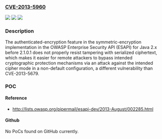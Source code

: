 ### [CVE-2013-5960](https://cve.mitre.org/cgi-bin/cvename.cgi?name=CVE-2013-5960)
![](https://img.shields.io/static/v1?label=Product&message=n%2Fa&color=blue)
![](https://img.shields.io/static/v1?label=Version&message=n%2Fa&color=blue)
![](https://img.shields.io/static/v1?label=Vulnerability&message=n%2Fa&color=brighgreen)

### Description

The authenticated-encryption feature in the symmetric-encryption implementation in the OWASP Enterprise Security API (ESAPI) for Java 2.x before 2.1.0.1 does not properly resist tampering with serialized ciphertext, which makes it easier for remote attackers to bypass intended cryptographic protection mechanisms via an attack against the intended cipher mode in a non-default configuration, a different vulnerability than CVE-2013-5679.

### POC

#### Reference
- http://lists.owasp.org/pipermail/esapi-dev/2013-August/002285.html

#### Github
No PoCs found on GitHub currently.

